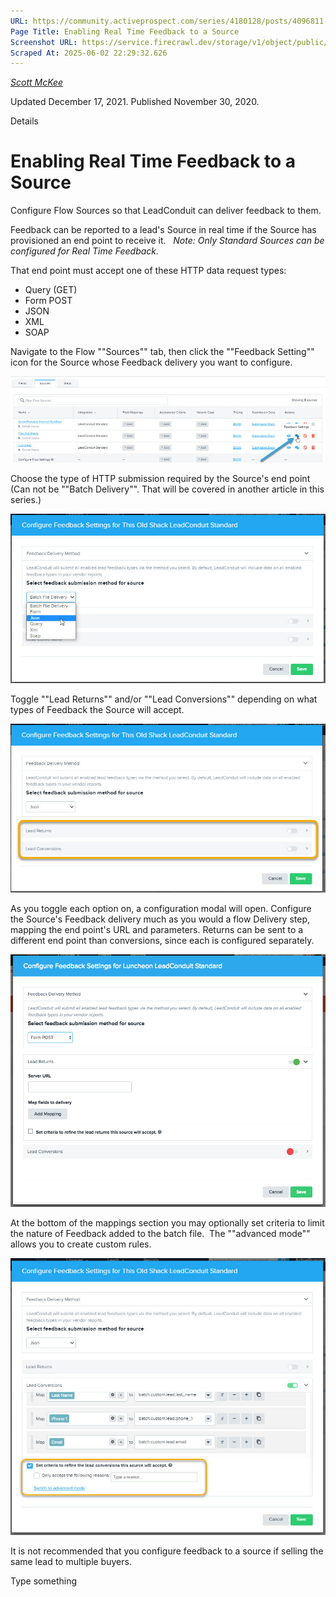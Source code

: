 ```yaml
---
URL: https://community.activeprospect.com/series/4180128/posts/4096811-enabling-real-time-feedback-to-a-source
Page Title: Enabling Real Time Feedback to a Source
Screenshot URL: https://service.firecrawl.dev/storage/v1/object/public/media/screenshot-5d16c5f5-1308-4288-8b55-4b90c6a75927.png
Scraped At: 2025-06-02 22:29:32.626
---
```



[_Scott McKee_](https://community.activeprospect.com/memberships/7557680-scott-mckee)

Updated December 17, 2021. Published November 30, 2020.

Details

# Enabling Real Time Feedback to a Source

Configure Flow Sources so that LeadConduit can deliver feedback to them.

Feedback can be reported to a lead's Source in real time if the Source has provisioned an end point to receive it.   _Note: Only Standard Sources can be configured for Real Time Feedback._

That end point must accept one of these HTTP data request types:

- Query (GET)
- Form POST
- JSON
- XML
- SOAP

Navigate to the Flow ""Sources"" tab, then click the ""Feedback Setting"" icon for the Source whose Feedback delivery you want to configure.

![](images/image-1.png)

Choose the type of HTTP submission required by the Source's end point (Can not be ""Batch Delivery"". That will be covered in another article in this series.)

![](images/image-2.png)

Toggle ""Lead Returns"" and/or ""Lead Conversions"" depending on what types of Feedback the Source will accept.

![](images/image-3.png)

As you toggle each option on, a configuration modal will open. Configure the Source's Feedback delivery much as you would a flow Delivery step, mapping the end point's URL and parameters. Returns can be sent to a different end point than conversions, since each is configured separately.

![](images/image-4.png)

At the bottom of the mappings section you may optionally set criteria to limit the nature of Feedback added to the batch file.  The ""advanced mode"" allows you to create custom rules.

![](images/image-5.png)

It is not recommended that you configure feedback to a source if selling the same lead to multiple buyers.

Type something
